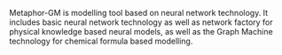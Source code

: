 Metaphor-GM is modelling tool based on neural network technology.
It includes basic neural network technology as well as network factory 
for physical knowledge based neural models,
as well as  the Graph Machine technology for chemical formula based 
modelling.